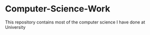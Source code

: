 # Computer-Science-Work
This repository contains most of the computer science I have done at University 
